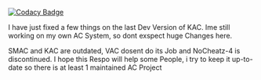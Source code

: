 
[![Codacy Badge](https://api.codacy.com/project/badge/Grade/d02e2cc3856043a1a2b8277834f54bd5)](https://app.codacy.com/app/DJPlaya/kigen-ac-pub?utm_source=github.com&utm_medium=referral&utm_content=DJPlaya/kigen-ac-pub&utm_campaign=Badge_Grade_Dashboard)

I have just fixed a few things on the last Dev Version of KAC.
Ime still working on my own AC System, so dont exspect huge Changes here.

SMAC and KAC are outdated, VAC dosent do its Job and NoCheatz-4 is discontinued.
I hope this Respo will help some People, i try to keep it up-to-date so there is at least 1 maintained AC Project
